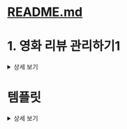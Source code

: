 # [README.md](README.md)

# 1. 영화 리뷰 관리하기1
<details>
<summary>상세 보기</summary>

## 문제 설명
```
당신은 영화 리뷰 정보를 관리하려고 한다.  
먼저, 영화 리뷰 정보를 담을 수 있는 MovieReview 클래스를 만들어보자.
```

## 요구사항
```
1. MovieReview 클래스는 다음과 같은 멤버 변수를 포함해야 한다.
   - 영화 제목 (title)
   - 리뷰 내용 (review)
2. MovieReviewMain 클래스 안에 main() 메서드를 포함하여, 영화 리뷰 정보를 선언하고 출력하자.
  (배열을 사용하지 않고 각각 출력해준다.)
```

## 예시 코드 구조
```java
public class MovieReview {
    String title;
    String review;
}
```
```java
public class MovieReviewMain {
    public static void main(String[] args) {
        // 영화 리뷰 정보 선언
        // 영화 리뷰 정보 출력
    }
}
```

## 출력 예시
```
영화 제목: 인셉션, 리뷰: 인생은 무한 루프
영화 제목: 어바웃 타임, 리뷰: 인생 시간 영화!
```

## 답안

### 나의 풀이: [MovieReviewMain.java](src%2Fclass1%2Fex%2FMovieReviewMain.java)

### 교안 풀이
<details>
<summary>상세 보기</summary>

```java
package class1.ex;
public class MovieReviewMain1 {
    public static void main(String[] args) {
        MovieReview inception = new MovieReview();
        inception.title = "인셉션";
        inception.review = "인생은 무한 루프";
        MovieReview aboutTime = new MovieReview();
        aboutTime.title = "어바웃 타임";
        aboutTime.review = "인생 시간 영화!";
        System.out.println("영화 제목: " + inception.title + ", 리뷰: " + inception.review);
        System.out.println("영화 제목: " + aboutTime.title + ", 리뷰: " + aboutTime.review);
    }
}
```
</details>


</details>

# 템플릿
<details>
<summary>상세 보기</summary>

## 문제 설명
```
```

## 요구사항
```
```

## 예시 코드 구조
```java
```
```java
```

## 출력 예시
```
```

## 답안

### 나의 풀이:

### 교안 풀이
<details>
<summary>상세 보기</summary>

```java
```
</details>
